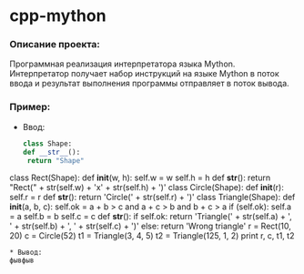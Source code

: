 # cpp-mython
### Описание проекта:
Программная реализация интерпретатора языка Mython. Интерпретатор получает набор инструкций на языке Mython в поток ввода и результат выполнения программы отправляет в поток вывода.

### Пример:
* Ввод:
   ```python
   class Shape:
  def __str__():
    return "Shape"
class Rect(Shape):
  def __init__(w, h):
    self.w = w
    self.h = h
  def __str__():
    return "Rect(" + str(self.w) + 'x' + str(self.h) + ')'
class Circle(Shape):
  def __init__(r):
    self.r = r
  def __str__():
    return 'Circle(' + str(self.r) + ')'
class Triangle(Shape):
  def __init__(a, b, c):
    self.ok = a + b > c and a + c > b and b + c > a
    if (self.ok):
      self.a = a
      self.b = b
      self.c = c
  def __str__():
    if self.ok:
      return 'Triangle(' + str(self.a) + ', ' + str(self.b) + ', ' + str(self.c) + ')'
    else:
      return 'Wrong triangle'
r = Rect(10, 20)
c = Circle(52)
t1 = Triangle(3, 4, 5)
t2 = Triangle(125, 1, 2)
print r, c, t1, t2
   ```
* Вывод:
   фывфыв
